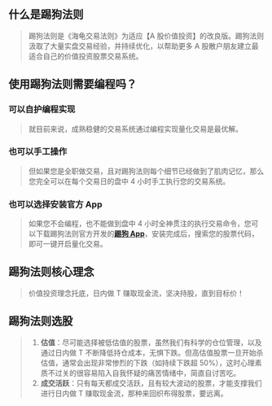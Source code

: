 ## 什么是踢狗法则

> 踢狗法则是《海龟交易法则》为适应【A 股价值投资】的改良版。踢狗法则汲取了大量实盘交易经验，并持续优化，以帮助更多 A 股散户朋友建立最适合自己的价值投资股票交易系统。

## 使用踢狗法则需要编程吗？

### 可以自护编程实现

> 就目前来说，成熟稳健的交易系统通过编程实现量化交易是最优解。

### 也可以手工操作

> 但如果您是全职做交易，且对踢狗法则每个细节已经做到了肌肉记忆，那么您完全可以在每个交易日的盘中 4 小时手工执行您的交易系统。

### 也可以选择安装官方 App

> 如果您不会编程，也不能做到盘中 4 小时全神贯注的执行交易命令，您可以下载踢狗法则官方开发的[**踢狗 App**](https://github.com/TiGouApp/tigou/releases)，安装完成后，搜索您的股票代码，即可一键开启量化交易。

## 踢狗法则核心理念

> 价值投资理念托底，日内做 T 赚取现金流，坚决持股，直到目标价！

## 踢狗法则选股

> 1. **估值**：尽可能选择被低估值的股票，虽然我们有科学的仓位管理，以及通过日内做 T 不断降低持仓成本，无惧下跌。但高估值股票一旦开始杀估值，通常会出现非常惨烈的下跌（如持续下跌超 50%），这时心理素质不过关的很容易陷入自我怀疑的痛苦情绪中，简直自讨苦吃。
> 1. **成交活跃**：只有每天都成交活跃，且有较大波动的股票，才能支撑我们进行日内做 T 赚取现金流，那种来回织布得股票，要远离。
